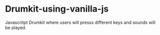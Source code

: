 # Drumkit-using-vanilla-js
Javascritpt Drumkit where users will presss different keys and sounds will be played.
